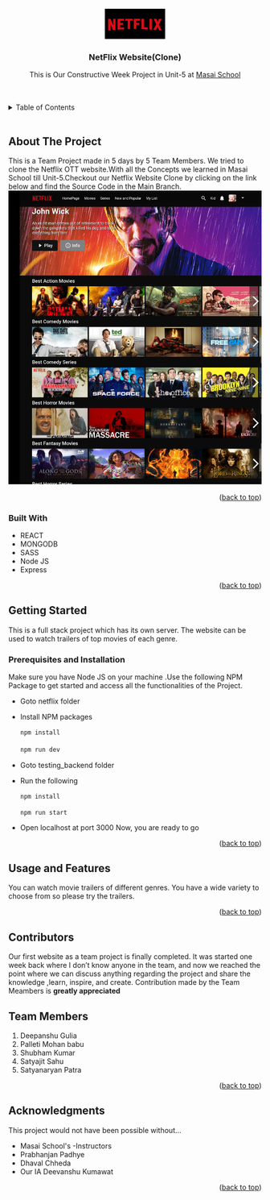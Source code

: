 <!-- PROJECT LOGO -->
<br />
<div align="center">
  <a href="https://github.com/Deepu2560/Netflix">
    <img src="https://github.com/anubis-x-ranger/projectScreenshots/blob/main/netfliximg.jpg" alt="Logo" width="120" height="60">
  </a>

<h3 align="center">NetFlix Website(Clone)</h3>

  <p align="center">
    This is Our Constructive Week Project in Unit-5 at <a href="https://www.masaischool.com/"> Masai School </a> 
    <br />
  
</div>
<br/>
<br/>

<!-- TABLE OF CONTENTS -->
<details>
  <summary>Table of Contents</summary>
  <ol>
    <li>
      <a href="#about-the-project">About The Project</a>
      <ul>
        <li><a href="#built-with">Built With</a></li>
      </ul>
    </li>
    <li>
      <a href="#getting-started">Getting Started</a>
      <ul>
        <li><a href="#Prerequisites-and-installation">Pre-requisites & Installation</a></li>
      </ul>
    </li>
    <li><a href="#usage-and-features">Usage & Features </a></li>
    <li><a href="#contributors">Contributors</a></li>
    <li><a href="#team-members">Team Members</a></li>
    <li><a href="#acknowledgments">Acknowledgments</a></li>
  </ol>
</details>

<br/>

<!-- ABOUT THE PROJECT -->

## About The Project

This is a Team Project made in 5 days by 5 Team Members.
We tried to clone the Netflix OTT website.With all the Concepts we learned in Masai School till Unit-5.Checkout our Netflix Website Clone by clicking on the link below and find the Source Code in the Main Branch.
<a href="https://netflix-lake-two.vercel.app/">
  <img src="https://github.com/anubis-x-ranger/projectScreenshots/blob/main/IMG_20220403_202708.jpg" alt="Logo" width="1000" >
</a>
<p align="right">(<a href="#top">back to top</a>)</p>

### Built With

- REACT
- MONGODB
- SASS
- Node JS
- Express

<p align="right">(<a href="#top">back to top</a>)</p>

<!-- GETTING STARTED -->

## Getting Started

This is a full stack project which has its own server. The website can be used to watch trailers of top movies of each genre. 


### Prerequisites and Installation

Make sure you have Node JS on your machine .Use the following NPM Package to get started and access all the functionalities of the Project.


- Goto netflix folder

- Install NPM packages

  ```sh
  npm install

  npm run dev
  ```

- Goto testing_backend folder
- Run the following

  ```
  npm install
  
  npm run start
  ```
- Open localhost at port 3000
  Now, you are ready to go
  <p align="right">(<a href="#top">back to top</a>)</p>

<!-- USAGE EXAMPLES -->

## Usage and Features
You can watch movie trailers of different genres. You have a wide variety to choose from so please try the trailers.


<p align="right">(<a href="#top">back to top</a>)</p>

<!-- CONTRIBUTING -->

## Contributors

Our first website as a team project is finally completed. It was started one week back where I don’t know anyone in the team, and now we reached the point where we can discuss anything regarding the project and share the knowledge ,learn, inspire, and create. Contribution made by the Team Meambers is **greatly appreciated**

## Team Members

1. Deepanshu Gulia
2. Palleti Mohan babu
3. Shubham Kumar
4. Satyajit Sahu
5. Satyanaryan Patra

<p align="right">(<a href="#top">back to top</a>)</p>

<!-- ACKNOWLEDGMENTS -->

## Acknowledgments

This project would not have been possible without…

- Masai School's -Instructors
- Prabhanjan Padhye
- Dhaval Chheda
- Our IA Deevanshu Kumawat

<p align="right">(<a href="#top">back to top</a>)</p>
